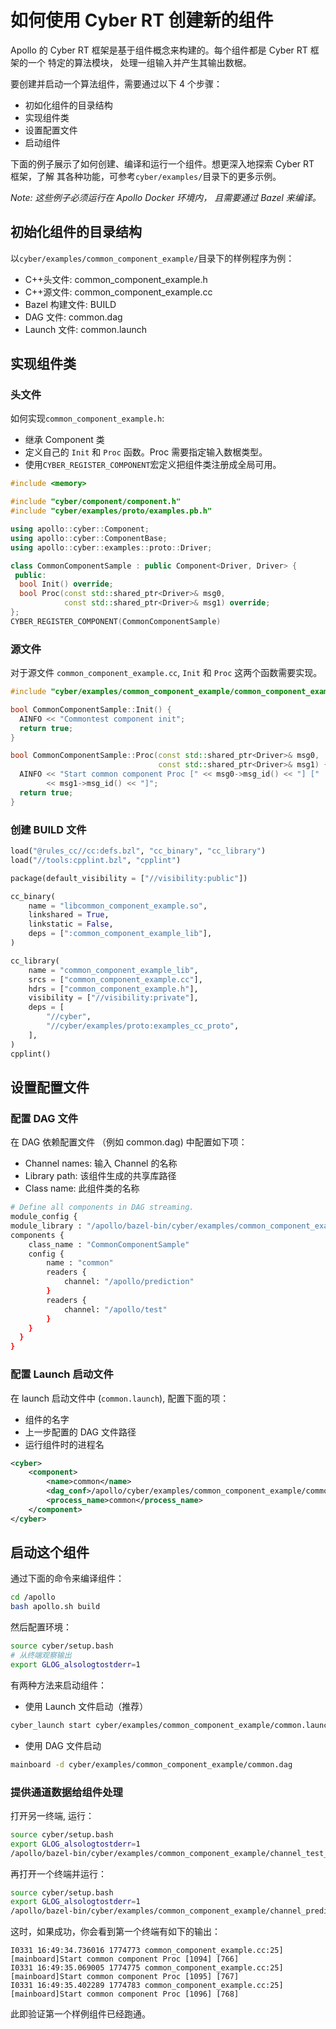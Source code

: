 # 如何使用 Cyber RT 创建新的组件

Apollo 的 Cyber RT 框架是基于组件概念来构建的。每个组件都是 Cyber RT 框架的一个
特定的算法模块， 处理一组输入并产生其输出数椐。

要创建并启动一个算法组件，需要通过以下 4 个步骤：

- 初如化组件的目录结构
- 实现组件类
- 设置配置文件
- 启动组件

下面的例子展示了如何创建、编译和运行一个组件。想更深入地探索 Cyber RT 框架，了解
其各种功能，可参考`cyber/examples/`目录下的更多示例。

_Note: 这些例子必须运行在 Apollo Docker 环境内， 且需要通过 Bazel 来编译。_

## 初始化组件的目录结构

以`cyber/examples/common_component_example/`目录下的样例程序为例：

- C++头文件: common_component_example.h
- C++源文件: common_component_example.cc
- Bazel 构建文件: BUILD
- DAG 文件: common.dag
- Launch 文件: common.launch

## 实现组件类

### 头文件

如何实现`common_component_example.h`:

- 继承 Component 类
- 定义自己的 `Init` 和 `Proc` 函数。Proc 需要指定输入数椐类型。
- 使用`CYBER_REGISTER_COMPONENT`宏定义把组件类注册成全局可用。

```cpp
#include <memory>

#include "cyber/component/component.h"
#include "cyber/examples/proto/examples.pb.h"

using apollo::cyber::Component;
using apollo::cyber::ComponentBase;
using apollo::cyber::examples::proto::Driver;

class CommonComponentSample : public Component<Driver, Driver> {
 public:
  bool Init() override;
  bool Proc(const std::shared_ptr<Driver>& msg0,
            const std::shared_ptr<Driver>& msg1) override;
};
CYBER_REGISTER_COMPONENT(CommonComponentSample)
```

### 源文件

对于源文件 `common_component_example.cc`, `Init` 和 `Proc` 这两个函数需要实现。

```cpp
#include "cyber/examples/common_component_example/common_component_example.h"

bool CommonComponentSample::Init() {
  AINFO << "Commontest component init";
  return true;
}

bool CommonComponentSample::Proc(const std::shared_ptr<Driver>& msg0,
                                 const std::shared_ptr<Driver>& msg1) {
  AINFO << "Start common component Proc [" << msg0->msg_id() << "] ["
        << msg1->msg_id() << "]";
  return true;
}
```

### 创建 BUILD 文件

```python
load("@rules_cc//cc:defs.bzl", "cc_binary", "cc_library")
load("//tools:cpplint.bzl", "cpplint")

package(default_visibility = ["//visibility:public"])

cc_binary(
    name = "libcommon_component_example.so",
    linkshared = True,
    linkstatic = False,
    deps = [":common_component_example_lib"],
)

cc_library(
    name = "common_component_example_lib",
    srcs = ["common_component_example.cc"],
    hdrs = ["common_component_example.h"],
    visibility = ["//visibility:private"],
    deps = [
        "//cyber",
        "//cyber/examples/proto:examples_cc_proto",
    ],
)
cpplint()
```

## 设置配置文件

### 配置 DAG 文件

在 DAG 依赖配置文件 （例如 common.dag) 中配置如下项：

- Channel names: 输入 Channel 的名称
- Library path: 该组件生成的共享库路径
- Class name: 此组件类的名称

```bash
# Define all components in DAG streaming.
module_config {
module_library : "/apollo/bazel-bin/cyber/examples/common_component_example/libcommon_component_example.so"
components {
    class_name : "CommonComponentSample"
    config {
        name : "common"
        readers {
            channel: "/apollo/prediction"
        }
        readers {
            channel: "/apollo/test"
        }
    }
  }
}
```

### 配置 Launch 启动文件

在 launch 启动文件中 (`common.launch`), 配置下面的项：

- 组件的名字
- 上一步配置的 DAG 文件路径
- 运行组件时的进程名

```xml
<cyber>
    <component>
        <name>common</name>
        <dag_conf>/apollo/cyber/examples/common_component_example/common.dag</dag_conf>
        <process_name>common</process_name>
    </component>
</cyber>
```

## 启动这个组件

通过下面的命令来编译组件：

```bash
cd /apollo
bash apollo.sh build
```

然后配置环境：

```bash
source cyber/setup.bash
# 从终端观察输出
export GLOG_alsologtostderr=1
```

有两种方法来启动组件：

- 使用 Launch 文件启动（推荐）

```bash
cyber_launch start cyber/examples/common_component_example/common.launch
```

- 使用 DAG 文件启动

```bash
mainboard -d cyber/examples/common_component_example/common.dag
```

### 提供通道数据给组件处理

打开另一终端, 运行：

```bash
source cyber/setup.bash
export GLOG_alsologtostderr=1
/apollo/bazel-bin/cyber/examples/common_component_example/channel_test_writer
```

再打开一个终端并运行：

```bash
source cyber/setup.bash
export GLOG_alsologtostderr=1
/apollo/bazel-bin/cyber/examples/common_component_example/channel_prediction_writer
```

这时，如果成功，你会看到第一个终端有如下的输出：

```
I0331 16:49:34.736016 1774773 common_component_example.cc:25] [mainboard]Start common component Proc [1094] [766]
I0331 16:49:35.069005 1774775 common_component_example.cc:25] [mainboard]Start common component Proc [1095] [767]
I0331 16:49:35.402289 1774783 common_component_example.cc:25] [mainboard]Start common component Proc [1096] [768]
```

此即验证第一个样例组件已经跑通。
